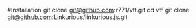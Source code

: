 #Installation
git clone git@github.com:r771/vtf.git
cd vtf
git clone git@github.com:Linkurious/linkurious.js.git